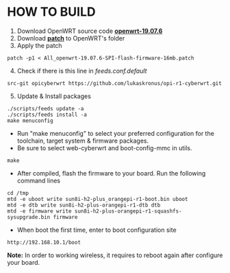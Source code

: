 # HOW TO BUILD
1. Download OpenWRT source code **[openwrt-19.07.6](https://github.com/openwrt/openwrt/archive/v19.07.6.tar.gz)**
2. Download **[patch](https://github.com/lukaskronus/opi-r1-cyberwrt/raw/main/patch/All_openwrt-19.07.6-SPI-flash-firmware-16mb.patch)** to OpenWRT's folder
3. Apply the patch
```
patch -p1 < All_openwrt-19.07.6-SPI-flash-firmware-16mb.patch
```
4. Check if there is this line in *feeds.conf.default*

```
src-git opicyberwrt https://github.com/lukaskronus/opi-r1-cyberwrt.git
```
5. Update & Install packages
```
./scripts/feeds update -a
./scripts/feeds install -a
make menuconfig
```
- Run "make menuconfig" to select your preferred configuration for the toolchain, target system & firmware packages. 
- Be sure to select web-cyberwrt and boot-config-mmc in utils.
```
make
```
- After compiled, flash the firmware to your board. Run the following command lines
```
cd /tmp
mtd -e uboot write sun8i-h2-plus_orangepi-r1-boot.bin uboot
mtd -e dtb write sun8i-h2-plus-orangepi-r1-dtb dtb
mtd -e firmware write sun8i-h2-plus-orangepi-r1-squashfs-sysupgrade.bin firmware
```
- When boot the first time, enter to boot configuration site
```
http://192.168.10.1/boot
```
**Note:** In order to working wireless, it requires to reboot again after configure your board.
